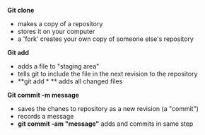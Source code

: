 **Git clone <url>**
- makes a copy of a repository
- stores it on your computer
- a 'fork' creates your own copy of someone else's repository

**Git add <filename>**
- adds a file to "staging area"
- tells git to include the file in the next revision to the repository
- **git add \* ** adds all changed files

**Git commit -m message**
- saves the chanes to repository as a new revision (a "commit")
- records a message
- **git commit -am "message"** adds and commits in same step